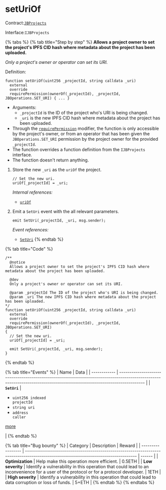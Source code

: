 # setUriOf

Contract:[`JBProjects`](../)

Interface:`IJBProjects`

{% tabs %}
{% tab title="Step by step" %}
**Allows a project owner to set the project's IPFS CID hash where metadata about the project has been uploaded.**

_Only a project's owner or operator can set its URI._

Definition:

```solidity
function setUriOf(uint256 _projectId, string calldata _uri)
  external
  override
  requirePermission(ownerOf(_projectId), _projectId, JBOperations.SET_URI) { ... }
```

* Arguments:
  * `_projectId` is the ID of the project who's URI is being changed.
  * `_uri` is the new IPFS CID hash where metadata about the project has been uploaded.
* Through the [`requirePermission`](../../jboperatable/modifiers/requirepermission.md) modifier, the function is only accessible by the project's owner, or from an operator that has been given the `JBOperations.SET_URI` permission by the project owner for the provided `_projectId`.
* The function overrides a function definition from the `IJBProjects` interface.
* The function doesn't return anything.



1.  Store the new `_uri` as the `uriOf` the project.

    ```solidity
    // Set the new uri.
    uriOf[_projectId] = _uri;
    ```

    _Internal references:_

    * [`uriOf`](../properties/uriof.md)


2.  Emit a `SetUri` event with the all relevant parameters.

    ```solidity
    emit SetUri(_projectId, _uri, msg.sender);
    ```

    _Event references:_

    * [`SetUri`](../events/seturi.md)
{% endtab %}

{% tab title="Code" %}
```solidity
/**
  @notice 
  Allows a project owner to set the project's IPFS CID hash where metadata about the project has been uploaded.

  @dev 
  Only a project's owner or operator can set its URI.

  @param _projectId The ID of the project who's URI is being changed.
  @param _uri The new IPFS CID hash where metadata about the project has been uploaded.
*/
function setUriOf(uint256 _projectId, string calldata _uri)
  external
  override
  requirePermission(ownerOf(_projectId), _projectId, JBOperations.SET_URI)
{
  // Set the new uri.
  uriOf[_projectId] = _uri;

  emit SetUri(_projectId, _uri, msg.sender);
}
```
{% endtab %}

{% tab title="Events" %}
| Name         | Data                                                                                                                                                                      |
| ------------ | ------------------------------------------------------------------------------------------------------------------------------------------------------------------------- |
| **`SetUri`** | <ul><li><code>uint256 indexed projectId</code></li><li><code>string uri</code></li><li><code>address caller</code></li></ul><p><a href="../events/seturi.md">more</a></p> |
{% endtab %}

{% tab title="Bug bounty" %}
| Category          | Description                                                                                                                            | Reward |
| ----------------- | -------------------------------------------------------------------------------------------------------------------------------------- | ------ |
| **Optimization**  | Help make this operation more efficient.                                                                                               | 0.5ETH |
| **Low severity**  | Identify a vulnerability in this operation that could lead to an inconvenience for a user of the protocol or for a protocol developer. | 1ETH   |
| **High severity** | Identify a vulnerability in this operation that could lead to data corruption or loss of funds.                                        | 5+ETH  |
{% endtab %}
{% endtabs %}
